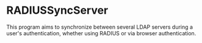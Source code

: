 # RADIUSSyncServer

This program aims to synchronize between several LDAP servers during a user's authentication, whether using RADIUS or via browser authentication.
